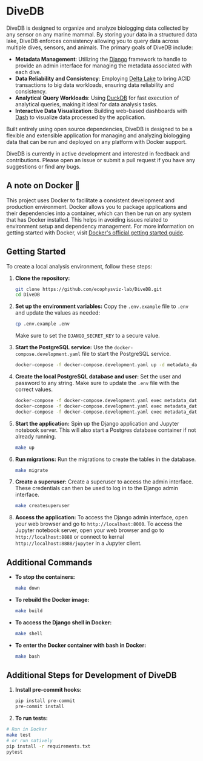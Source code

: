 # DiveDB

DiveDB is designed to organize and analyze biologging data collected by any sensor on any marine mammal. By storing your data in a structured data lake, DiveDB enforces consistency allowing you to query data across multiple dives, sensors, and animals. The primary goals of DiveDB include:

- **Metadata Management**: Utilizing the [Django](https://www.djangoproject.com/) framework to handle to provide an admin interface for managing the metadata associated with each dive.
- **Data Reliability and Consistency**: Employing [Delta Lake](https://delta.io/) to bring ACID transactions to big data workloads, ensuring data reliability and consistency.
- **Analytical Query Workloads**: Using [DuckDB](https://duckdb.org/) for fast execution of analytical queries, making it ideal for data analysis tasks.
- **Interactive Data Visualization**: Building web-based dashboards with [Dash](https://dash.plotly.com/) to visualize data processed by the application.

Built entirely using open source dependencies, DiveDB is designed to be a flexible and extensible application for managing and analyzing biologging data that can be run and deployed on any platform with Docker support.

DiveDB is currently in active development and interested in feedback and contributions. Please open an issue or submit a pull request if you have any suggestions or find any bugs.

## A note on Docker 🐳

This project uses Docker to facilitate a consistent development and production environment. Docker allows you to package applications and their dependencies into a container, which can then be run on any system that has Docker installed. This helps in avoiding issues related to environment setup and dependency management. For more information on getting started with Docker, visit [Docker's official getting started guide](https://docs.docker.com/get-started/).

## Getting Started

To create a local analysis environment, follow these steps:

1. **Clone the repository:**
   ```sh
   git clone https://github.com/ecophysviz-lab/DiveDB.git
   cd DiveDB
   ```

1. **Set up the environment variables:**
   Copy the `.env.example` file to `.env` and update the values as needed:
   ```sh
   cp .env.example .env
   ```
   Make sure to set the `DJANGO_SECRET_KEY` to a secure value.

1. **Start the PostgreSQL service:**
   Use the `docker-compose.development.yaml` file to start the PostgreSQL service.
   ```sh
   docker-compose -f docker-compose.development.yaml up -d metadata_database
   ```

1. **Create the local PostgreSQL database and user:**
   Set the user and password to any string. Make sure to update the `.env` file with the correct values.
   ```sh
   docker-compose -f docker-compose.development.yaml exec metadata_database psql -U postgres -c "CREATE DATABASE divedb;"
   docker-compose -f docker-compose.development.yaml exec metadata_database psql -U postgres -c "CREATE USER divedbuser WITH PASSWORD 'divedbpassword';"
   docker-compose -f docker-compose.development.yaml exec metadata_database psql -U postgres -c "GRANT ALL PRIVILEGES ON DATABASE divedb TO divedbuser;"
   ```

1. **Start the application:**
   Spin up the Django application and Jupyter notebook server. This will also start a Postgres database container if not already running.
   ```sh
   make up
   ```

1. **Run migrations:**
   Run the migrations to create the tables in the database.
   ```sh
   make migrate
   ```

1. **Create a superuser:**
   Create a superuser to access the admin interface. These credentials can then be used to log in to the Django admin interface.
   ```sh
   make createsuperuser
   ```

1. **Access the application:**
   To access the Django admin interface, open your web browser and go to `http://localhost:8000`. To access the Jupyter notebook server, open your web browser and go to `http://localhost:8888` or connect to kernal `http://localhost:8888/jupyter` in a Jupyter client.

## Additional Commands

- **To stop the containers:**
  ```sh
  make down
  ```

- **To rebuild the Docker image:**
  ```sh
  make build
  ```

- **To access the Django shell in Docker:**
  ```sh
  make shell
  ```

- **To enter the Docker container with bash in Docker:**
  ```sh
  make bash
  ```

## Additional Steps for Development of DiveDB
1. **Install pre-commit hooks:**
   ```sh
   pip install pre-commit
   pre-commit install
   ```

1. **To run tests:**
  ```sh
  # Run in Docker
  make test
  # or run natively
  pip install -r requirements.txt
  pytest
  ```